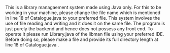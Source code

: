 This is a library managaement system made using Java only.
For this to be working in your machine, please change the file name which is mentioned in line 18 of Catalogue.java to your preferred file.
This system involves the use of file reading and writing and it does it on the same file.
The program is just purely the backend and hence does not possess any front end.
To operate it please run Library.java of the libman file using your preferred IDE.
Before doing so, please make a file and provide its full directory length at line 18 of Catalogue.java .
